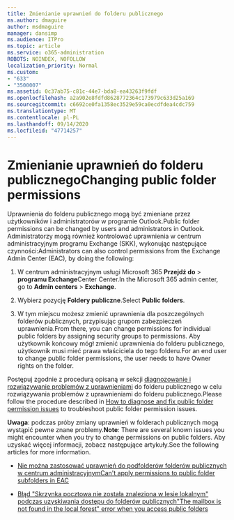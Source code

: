 ```yaml
---
title: Zmienianie uprawnień do folderu publicznego
ms.author: dmaguire
author: msdmaguire
manager: dansimp
ms.audience: ITPro
ms.topic: article
ms.service: o365-administration
ROBOTS: NOINDEX, NOFOLLOW
localization_priority: Normal
ms.custom:
- "633"
- "3500007"
ms.assetid: 0c37ab75-c81c-44e7-bda8-ea43263f9fdf
ms.openlocfilehash: a2a902e8fdfd8628772364c173979c633d25a169
ms.sourcegitcommit: c6692ce0fa1358ec3529e59ca0ecdfdea4cdc759
ms.translationtype: MT
ms.contentlocale: pl-PL
ms.lasthandoff: 09/14/2020
ms.locfileid: "47714257"
---
```

# <a name="changing-public-folder-permissions"></a><span data-ttu-id="fb82a-102">Zmienianie uprawnień do folderu publicznego</span><span class="sxs-lookup"><span data-stu-id="fb82a-102">Changing public folder permissions</span></span>

<span data-ttu-id="fb82a-103">Uprawnienia do folderu publicznego mogą być zmieniane przez użytkowników i administratorów w programie Outlook.</span><span class="sxs-lookup"><span data-stu-id="fb82a-103">Public folder permissions can be changed by users and administrators in Outlook.</span></span> <span data-ttu-id="fb82a-104">Administratorzy mogą również kontrolować uprawnienia w centrum administracyjnym programu Exchange (SKK), wykonując następujące czynności:</span><span class="sxs-lookup"><span data-stu-id="fb82a-104">Administrators can also control permissions from the Exchange Admin Center (EAC), by doing the following:</span></span>
  
1. <span data-ttu-id="fb82a-105">W centrum administracyjnym usługi Microsoft 365 **Przejdź do** \> **programu Exchange**Center Center.</span><span class="sxs-lookup"><span data-stu-id="fb82a-105">In the Microsoft 365 admin center, go to **Admin centers** \> **Exchange**.</span></span>

2. <span data-ttu-id="fb82a-106">Wybierz pozycję **Foldery publiczne**.</span><span class="sxs-lookup"><span data-stu-id="fb82a-106">Select **Public folders**.</span></span>

3. <span data-ttu-id="fb82a-107">W tym miejscu możesz zmienić uprawnienia dla poszczególnych folderów publicznych, przypisując grupom zabezpieczeń uprawnienia.</span><span class="sxs-lookup"><span data-stu-id="fb82a-107">From there, you can change permissions for individual public folders by assigning security groups to permissions.</span></span> <span data-ttu-id="fb82a-108">Aby użytkownik końcowy mógł zmienić uprawnienia do folderu publicznego, użytkownik musi mieć prawa właściciela do tego folderu.</span><span class="sxs-lookup"><span data-stu-id="fb82a-108">For an end user to change public folder permissions, the user needs to have Owner rights on the folder.</span></span>

<span data-ttu-id="fb82a-109">Postępuj zgodnie z procedurą opisaną w sekcji [diagnozowanie i rozwiązywanie problemów z uprawnieniami](https://docs.microsoft.com/exchange/troubleshoot/public-folders/public-folder-permission-issues) do folderu publicznego w celu rozwiązywania problemów z uprawnieniami do folderu publicznego.</span><span class="sxs-lookup"><span data-stu-id="fb82a-109">Please follow the procedure described in [How to diagnose and fix public folder permission issues](https://docs.microsoft.com/exchange/troubleshoot/public-folders/public-folder-permission-issues) to troubleshoot public folder permission issues.</span></span>

<span data-ttu-id="fb82a-110">**Uwaga**: podczas próby zmiany uprawnień w folderach publicznych mogą wystąpić pewne znane problemy.</span><span class="sxs-lookup"><span data-stu-id="fb82a-110">**Note**: There are several known issues you might encounter when you try to change permissions on public folders.</span></span> <span data-ttu-id="fb82a-111">Aby uzyskać więcej informacji, zobacz następujące artykuły.</span><span class="sxs-lookup"><span data-stu-id="fb82a-111">See the following articles for more information.</span></span>

- [<span data-ttu-id="fb82a-112">Nie można zastosować uprawnień do podfolderów folderów publicznych w centrum administracyjnym</span><span class="sxs-lookup"><span data-stu-id="fb82a-112">Can't apply permissions to public folder subfolders in EAC</span></span>](https://docs.microsoft.com/exchange/troubleshoot/public-folders/can%E2%80%99t-apply-permissions-public-folder-subfolders)

- [<span data-ttu-id="fb82a-113">Błąd "Skrzynka pocztowa nie została znaleziona w lesie lokalnym" podczas uzyskiwania dostępu do folderów publicznych</span><span class="sxs-lookup"><span data-stu-id="fb82a-113">"The mailbox is not found in the local forest" error when you access public folders</span></span>](https://docs.microsoft.com/exchange/troubleshoot/public-folders/mailbox-not-found-local-forest-public-folder)
